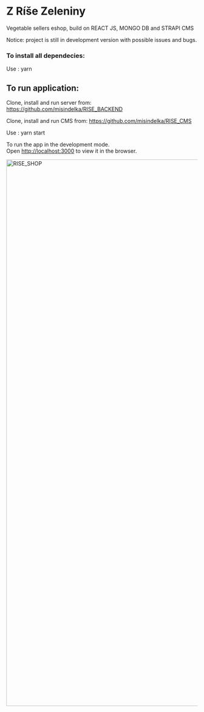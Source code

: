 # Z Ríše Zeleniny

Vegetable sellers eshop, build on REACT JS, MONGO DB and STRAPI CMS

Notice: project is still in development version with possible issues and bugs.

### To install all dependecies:
 Use :  yarn 

## To run application:

Clone, install and run server from: https://github.com/misindelka/RISE_BACKEND

Clone, install and run CMS from: https://github.com/misindelka/RISE_CMS

Use : yarn start

To run the app in the development mode.\
Open [http://localhost:3000](http://localhost:3000) to view it in the browser.

<img width="1437" alt="RISE_SHOP" src="https://user-images.githubusercontent.com/57225644/116884127-aa402f80-ac26-11eb-9cc7-2daaa0d66386.png">


 


